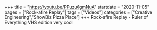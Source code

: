 +++
title = "https://youtu.be/PPuzu6gmNuA"
startdate = "2020-11-05"
pages = ["Rock-afire Replay"]
tags = ["Videos"]
categories = ["Creative Engineering","ShowBiz Pizza Place"]
+++
Rock-afire Replay - Ruler of Everything VHS edition very cool
